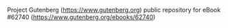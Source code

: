 Project Gutenberg (https://www.gutenberg.org) public repository for
eBook #62740 (https://www.gutenberg.org/ebooks/62740)
